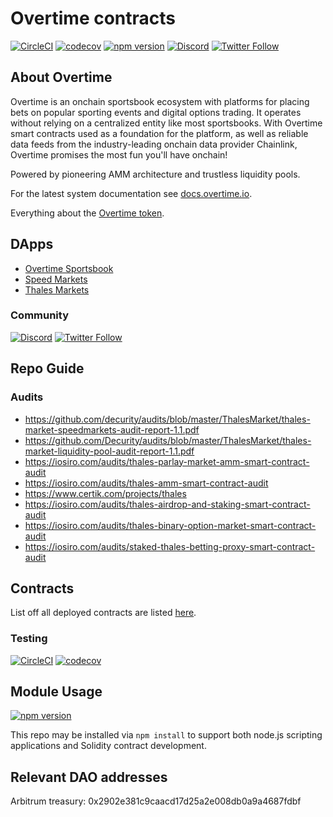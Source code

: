 # Overtime contracts

[![CircleCI](https://circleci.com/gh/thales-markets/contracts/tree/main.svg?style=svg)](https://circleci.com/gh/thales-markets/contracts/tree/main)
[![codecov](https://codecov.io/gh/thales-markets/contracts/branch/main/graph/badge.svg?token=M2e5X0vJRQ)](https://codecov.io/gh/thales-markets/contracts)
[![npm version](https://badge.fury.io/js/thales-contracts.svg)](https://badge.fury.io/js/thales-contracts)
[![Discord](https://img.shields.io/discord/906484044915687464.svg?color=768AD4&label=discord&logo=https%3A%2F%2Fdiscordapp.com%2Fassets%2F8c9701b98ad4372b58f13fd9f65f966e.svg)](http://discord.gg/overtime-io)
[![Twitter Follow](https://img.shields.io/twitter/follow/Overtime.svg?label=Overtime&style=social)](https://x.com/overtime_io)

## About Overtime

Overtime is an onchain sportsbook ecosystem with platforms for placing bets on popular sporting events and digital options trading. It operates without relying on a centralized entity like most sportsbooks. With Overtime smart contracts used as a foundation for the platform, as well as reliable data feeds from the industry-leading onchain data provider Chainlink, Overtime promises the most fun you'll have onchain!

Powered by pioneering AMM architecture and trustless liquidity pools.

For the latest system documentation see [docs.overtime.io](https://docs.overtime.io/).

Everything about the [Overtime token](https://overtime.io/over-token).

## DApps

- [Overtime Sportsbook](https://overtimemarkets.xyz/)
- [Speed Markets](https://speedmarkets.xyz/)
- [Thales Markets](https://thalesmarket.io/)

### Community

[![Discord](https://img.shields.io/discord/906484044915687464.svg?color=768AD4&label=discord&logo=https%3A%2F%2Fdiscordapp.com%2Fassets%2F8c9701b98ad4372b58f13fd9f65f966e.svg)](http://discord.gg/overtime-io)
[![Twitter Follow](https://img.shields.io/twitter/follow/Overtime.svg?label=Overtime&style=social)](https://x.com/overtime_io)

## Repo Guide

### Audits

- https://github.com/decurity/audits/blob/master/ThalesMarket/thales-market-speedmarkets-audit-report-1.1.pdf
- https://github.com/Decurity/audits/blob/master/ThalesMarket/thales-market-liquidity-pool-audit-report-1.1.pdf
- https://iosiro.com/audits/thales-parlay-market-amm-smart-contract-audit
- https://iosiro.com/audits/thales-amm-smart-contract-audit
- https://www.certik.com/projects/thales
- https://iosiro.com/audits/thales-airdrop-and-staking-smart-contract-audit
- https://iosiro.com/audits/thales-binary-option-market-smart-contract-audit
- https://iosiro.com/audits/staked-thales-betting-proxy-smart-contract-audit

## Contracts

List off all deployed contracts are listed [here](https://contracts.overtime.io/).

### Testing

[![CircleCI](https://circleci.com/gh/thales-markets/contracts/tree/main.svg?style=svg)](https://circleci.com/gh/thales-markets/contracts/tree/main)
[![codecov](https://codecov.io/gh/thales-markets/contracts/branch/main/graph/badge.svg?token=M2e5X0vJRQ)](https://codecov.io/gh/thales-markets/contracts)

## Module Usage

[![npm version](https://badge.fury.io/js/thales-contracts.svg)](https://badge.fury.io/js/thales-contracts)

This repo may be installed via `npm install` to support both node.js scripting applications and Solidity contract development.

## Relevant DAO addresses

Arbitrum treasury: 0x2902e381c9caacd17d25a2e008db0a9a4687fdbf
